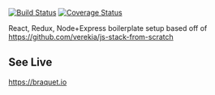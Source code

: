 [![Build Status](https://img.shields.io/travis/syed-mohsin/react-redux-boilerplate.svg?style=flat-square)](https://travis-ci.org/syed-mohsin/react-redux-boilerplate?branch=bqt)
[![Coverage Status](https://img.shields.io/coveralls/syed-mohsin/react-redux-boilerplate.svg?style=flat-square)](https://coveralls.io/github/syed-mohsin/react-redux-boilerplate?branch=bqt)

React, Redux, Node+Express boilerplate setup based off of https://github.com/verekia/js-stack-from-scratch

## See Live
https://braquet.io
